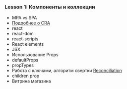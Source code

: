 ### Lesson 1: Компоненты и коллекции

- MPA vs SPA
- [Подробнее о CRA](https://create-react-app.dev/)
- react
- react-dom
- react-scripts
- React elements
- JSX
- Использование Props
- defaultProps
- propTypes
- Работа с ключами, алгоритм свертки [Reconciliation](https://reactjs.org/docs/reconciliation.html)
- children prop
- Витрина магазина
